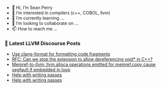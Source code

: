 - 👋 Hi, I’m Sean Perry
- 👀 I’m interested in compilers (c++, COBOL, llvm)
- 🌱 I’m currently learning ...
- 💞️ I’m looking to collaborate on ...
- 📫 How to reach me ...

<!---
s66perry/s66perry is a ✨ special ✨ repository because its `README.md` (this file) appears on your GitHub profile.
You can click the Preview link to take a look at your changes.
--->
### 📕 Latest LLVM Discourse Posts

<!-- DISCOURSE-LLVM:START -->
- [Use clang-format for formatting code fragments](https://discourse.llvm.org/t/use-clang-format-for-formatting-code-fragments/65847#post_5)
- [RFC: Can we stop the extension to allow dereferencing void* in C++?](https://discourse.llvm.org/t/rfc-can-we-stop-the-extension-to-allow-dereferencing-void-in-c/65708#post_11)
- [Memref-to-llvm: llvm.alloca operations emitted for memref.copy cause segfault if embedded in loop](https://discourse.llvm.org/t/memref-to-llvm-llvm-alloca-operations-emitted-for-memref-copy-cause-segfault-if-embedded-in-loop/65850#post_2)
- [Help with writing passes](https://discourse.llvm.org/t/help-with-writing-passes/65849#post_4)
- [Help with writing passes](https://discourse.llvm.org/t/help-with-writing-passes/65849#post_3)
<!-- DISCOURSE-LLVM:END -->
